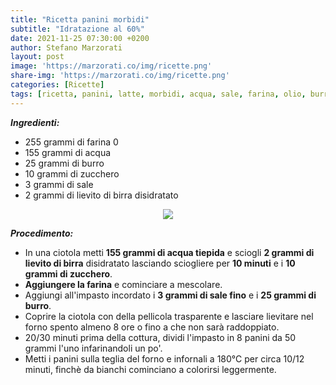 ```yaml
---
title: "Ricetta panini morbidi"
subtitle: "Idratazione al 60%"
date: 2021-11-25 07:30:00 +0200
author: Stefano Marzorati
layout: post
image: 'https://marzorati.co/img/ricette.png'
share-img: 'https://marzorati.co/img/ricette.png'
categories: [Ricette]
tags: [ricetta, panini, latte, morbidi, acqua, sale, farina, olio, burro]
---
```

***Ingredienti:***   

* 255 grammi di farina 0
* 155 grammi di acqua
* 25 grammi di burro
* 10 grammi di zucchero
* 3 grammi di sale
* 2 grammi di lievito di birra disidratato

<p align="center">
  <img src="https://marzorati.co/img/post/panini_morbidi.jpeg">
</p>   

***Procedimento:***   

* In una ciotola metti **155 grammi di acqua tiepida** e sciogli **2 grammi di lievito di birra** disidratato lasciando sciogliere per **10 minuti** e i **10 grammi di zucchero**.
* **Aggiungere la farina** e cominciare a mescolare.   
* Aggiungi all'impasto incordato i **3 grammi di sale fino** e i **25 grammi di burro**.
* Coprire la ciotola con della pellicola trasparente e lasciare lievitare nel forno spento almeno 8 ore o fino a che non sarà raddoppiato. 
* 20/30 minuti prima della cottura, dividi l'impasto in 8 panini da 50 grammi l'uno infarinandoli un po'. 
* Metti i panini sulla teglia del forno e infornali a 180°C per circa 10/12 minuti, finchè da bianchi cominciano a colorirsi leggermente.
